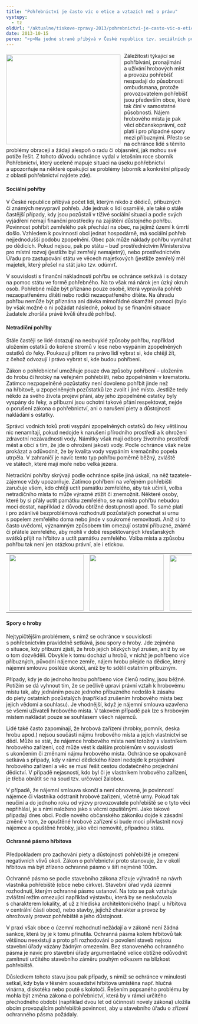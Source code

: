 ```yaml
---
title: "Pohřebnictví je často víc o etice a vztazích než o právu"
vystupy:
  - tz
oldUrl: "/aktualne/tiskove-zpravy-2013/pohrebnictvi-je-casto-vic-o-etice-a-vztazich-nez-o-pravu"
date: 2013-10-15
perex: "<p>Na jedné straně přibývá v České republice tzv. sociálních pohřbů zajišťovaných obcemi, ale současně se stále častěji objevují přání lidí, aby jejich ostatky byly pohřbeny netradičním způsobem. Znovu a znovu se ochránce také setkává s vyhrocenými a často velmi komplikovanými spory o hroby mezi příbuznými. Za určitý dluh v oblasti pohřebnictví pak ochránce považuje nevymahatelnost povinného zřizování ochranného pásma kolem hřbitovů obcemi.</p>"
---
```


<!-- imported from the old website -->

<p><img src="/uploads-import/uploads/RTEmagicC_hrbitov.jpg.jpg" style="PADDING-RIGHT: 10px; FLOAT: left; PADDING-TOP: 5px" height="243" width="310" alt="" />Záležitosti týkající se pohřbívání, pronajímání a užívání hrobových míst a provozu pohřebišť nespadají do působnosti ombudsmana, protože provozovatelem pohřebišť jsou především obce, které tak činí v samostatné působnosti. Nájem hrobového místa je pak věcí občanskoprávní, což platí i pro případné spory mezi příbuznými. Přesto se na ochránce lidé s těmito problémy obracejí a žádají alespoň o radu či objasnění, jak mohou své potíže řešit. Z tohoto důvodu ochránce vydal v letošním roce sborník Pohřebnictví, který uceleně mapuje situaci na úseku pohřebnictví a upozorňuje na některé opakující se problémy (sborník a konkrétní případy z oblasti pohřebnictví najdete zde). </p><h4>Sociální pohřby</h4><p>V České republice přibývá počet lidí, kterým nikdo z dědiců, příbuzných či známých nevypravil pohřeb. Jde jednak o lidi osamělé, ale také o stále častější případy, kdy jsou pozůstalí v tíživé sociální situaci a podle svých vyjádření nemají finanční prostředky na zajištění důstojného pohřbu. Povinnost pohřbít zemřelého pak přechází na obec, na jejímž území k úmrtí došlo. Vzhledem k povinnosti obci jednat hospodárně, má sociální pohřeb nejjednodušší podobu zpopelnění. Obec pak může náklady pohřbu vymáhat po dědicích. Pokud nejsou, pak po státu – buď prostřednictvím Ministerstva pro místní rozvoj (jestliže byl zemřelý nemajetný), nebo prostřednictvím Úřadu pro zastupování státu ve věcech majetkových (jestliže zemřelý měl majetek, který přešel na stát jako tzv. odúmrť.</p><p>V souvislosti s finanční nákladností pohřbu se ochránce setkává i s dotazy na pomoc státu ve formě pohřebného. Na to však má nárok jen úzký okruh osob. Pohřebné může být přiznáno pouze osobě, která vypravila pohřeb nezaopatřenému dítěti nebo rodiči nezaopatřeného dítěte. Na úhradu pohřbu nemůže být přiznána ani dávka mimořádné okamžité pomoci (bylo by však možné o ni požádat následně, pokud by se finanční situace žadatele zhoršila právě kvůli úhradě pohřbu).</p><h4>Netradiční pohřby</h4><p>Stále častěji se lidé dotazují na neobvyklé způsoby pohřbu, například uložením ostatků do kořene stromů v lese nebo vsypáním zpopelněných ostatků do řeky. Poukazují přitom na právo lidí vybrat si, kde chtějí žít, z čehož odvozují i právo vybrat si, kde budou pohřbeni. </p><p>Zákon o pohřebnictví umožňuje pouze dva způsoby pohřbení – uložením do hrobu či hrobky na veřejném pohřebišti, nebo zpopelněním v krematoriu. Zatímco nezpopelněné pozůstatky není dovoleno pohřbít jinde než na hřbitově, u zpopelněných pozůstatků lze zvolit i jiné místo. Jestliže tedy někdo za svého života projeví přání, aby jeho zpopelněné ostatky byly vyspány do řeky, a příbuzní jsou ochotni takové přání respektovat, nejde o porušení zákona o pohřebnictví, ani o narušení piety a důstojnosti nakládání s ostatky.</p><p>Správci vodních toků proti vsypání zpopelněných ostatků do řeky většinou nic nenamítají, pokud nedojde k narušení přírodního prostředí a k ohrožení zdravotní nezávadnosti vody. Námitky však mají odbory životního prostředí měst a obcí s tím, že jde o ohrožení jakosti vody. Podle ochránce však nelze prokázat a odůvodnit, že by kvalita vody vsypáním kremačního popela utrpěla. V zahraničí je navíc tento typ pohřbu poměrně běžný, zvláště ve státech, které mají moře nebo velká jezera.</p><p>Netradiční pohřby skrývají podle ochránce spíše jiná úskalí, na něž tazatele-zájemce vždy upozorňuje. Zatímco pohřbení na veřejném pohřebišti zaručuje všem, kdo chtějí uctít památku zemřelého, aby tak učinili, volba netradičního místa to může výrazné ztížit či znemožnit. Některé osoby, které by si přály uctít památku zemřelého, se na místo pohřbu nebudou moci dostat, například z důvodu obtížné dostupnosti apod. To samé platí i pro zdánlivě bezproblémová rozhodnutí pozůstalých ponechat si urnu s popelem zemřelého doma nebo jinde v soukromé nemovitosti. Aniž si to často uvědomí, významným způsobem tím omezují ostatní příbuzné, známé či přátele zemřelého, aby mohli v době respektovaných křesťanských svátků přijít na hřbitov a uctít památku zemřelého. Volba místa a způsobu pohřbu tak není jen otázkou právní, ale i etickou.</p><table summary="" cellpadding="0" cellspacing="0"><tbody><tr><td><img src="/uploads-import/uploads/RTEmagicC_DSC02454_01.JPG.JPG" height="152" width="202" alt="" /></td><td><img src="/uploads-import/uploads/RTEmagicC_hrbitov-3a_01.jpg.jpg" height="152" width="202" alt="" /></td><td><img src="/uploads-import/uploads/RTEmagicC_hrbitov-6a.jpg.jpg" height="151" width="208" alt="" /></td></tr></tbody></table><h4>Spory o hroby</h4><p>Nejtypičtějším problémem, s nímž se ochránce v souvislosti s pohřebnictvím pravidelně setkává, jsou spory o hroby. Jde zejména o situace, kdy příbuzní zjistí, že hrob jejich blízkých byl zrušen, aniž by se o tom dozvěděli. Obvykle k tomu dochází u hrobů, v nichž je pohřbeno více příbuzných, původní nájemce zemře, nájem hrobu přejde na dědice, který nájemní smlouvu posléze ukončí, aniž by to sdělil ostatním příbuzným. </p><p>Případy, kdy je do jednoho hrobu pohřbeno více členů rodiny, jsou běžné. Potížím se dá vyhnout tím, že se pečlivě upraví právní vztah k hrobovému místu tak, aby jednáním pouze jednoho příbuzného nedošlo k zásahu do piety ostatních pozůstalých (například zrušením hrobového místa bez jejich vědomí a souhlasu). Je vhodnější, když je nájemní smlouva uzavřena se všemi uživateli hrobového místa. V takovém případě pak lze s hrobovým místem nakládat pouze se souhlasem všech nájemců. </p><p>Lidé také často zapomínají, že hrobová zařízení (hrobky, pomník, deska hrobu apod.) nejsou součástí nájmu hrobového místa a jejich vlastnictví se dědí. Může se stát, že nájemce hrobového místa není totožný s vlastníkem hrobového zařízení, což může vést k dalším problémům v souvislosti s ukončením či změnami nájmu hrobového místa. Ochránce se opakovaně setkává s případy, kdy v rámci dědického řízení nedojde k projednání hrobového zařízení a věc se musí řešit cestou dodatečného projednání dědictví. V případě nejasností, kdo byl či je vlastníkem hrobového zařízení, je třeba obrátit se na soud tzv. určovací žalobou.</p><p>V případě, že nájemní smlouva skončí a není obnovena, je povinností nájemce či vlastníka odstranit hrobové zařízení, včetně urny. Pokud tak neučiní a do jednoho roku od výzvy provozovatele pohřebiště se o tyto věci nepřihlásí, je s nimi naloženo jako s věcmi opuštěnými. Jako takové připadají dnes obci. Podle nového občanského zákoníku dojde k zásadní změně v tom, že opuštěné hrobové zařízení si bude moci přivlastnit nový nájemce a opuštěné hrobky, jako věci nemovité, připadnou státu.</p><h4>Ochranné pásmo hřbitova</h4><p>Předpokladem pro zachování piety a důstojnosti pohřebiště je omezení negativních vlivů okolí. Zákon o pohřebnictví proto stanovuje, že v okolí hřbitova má být zřízeno ochranné pásmo v šíři nejméně 100m. </p><p>Ochranné pásmo se podle stavebního zákona zřizuje výhradně na návrh vlastníka pohřebiště (obce nebo církve). Stavební úřad vydá územní rozhodnutí, kterým ochranné pásmo ustanoví. Na toto se pak vztahuje zvláštní režim omezující například výstavbu, která by se neslučovala s charakterem lokality, ať už z hlediska architektonického (např. u hřbitova v centrální části obce), nebo stavby, jejichž charakter a provoz by ohrožovaly provoz pohřebiště a jeho důstojnost.</p><p>V praxi však obce o územní rozhodnutí nežádají a v zákoně není žádná sankce, která by je k tomu přinutila. Ochranná pásma kolem hřbitovů tak většinou neexistují a proto při rozhodování o povolení staveb nejsou stavební úřady vázány žádným omezením. Bez stanoveného ochranného pásma je navíc pro stavební úřady argumentačně velice obtížné odůvodnit zamítnutí určitého stavebního záměru pouhým odkazem na blízkost pohřebiště.</p><p>Důsledkem tohoto stavu jsou pak případy, s nimiž se ochránce v minulosti setkal, kdy byla v těsném sousedství hřbitova umístěna např. hlučná vinárna, diskotéka nebo poutě s kolotoči. Řešením popsaného problému by mohla být změna zákona o pohřebnictví, která by v rámci určitého přechodného období (například dvou let od účinnosti novely zákona) uložila obcím provozujícím pohřebiště povinnost, aby u stavebního úřadu o zřízení ochranného pásma požádaly.</p>
